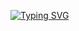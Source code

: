 <!-- ## Hi I'm DaDa Yao ♌ -->

[![Typing SVG](https://readme-typing-svg.demolab.com?font=Fira+Code&pause=1000&background=FFFFFF00&width=435&lines=Hi!+I+am+YaoDaDa)](https://git.io/typing-svg)
<!-- [![Anurag's GitHub stats](https://github-readme-stats.vercel.app/api?username=yaodada123&show_icons=true&theme=radical)](https://github.com/yaodada123/github-readme-stats) -->

<!--
**yaodada123/yaodada123** is a ✨ _special_ ✨ repository because its `README.md` (this file) appears on your GitHub profile.

Here are some ideas to get you started:

- 🔭 I’m currently working on ...
- 🌱 I’m currently learning ...
- 👯 I’m looking to collaborate on ...
- 🤔 I’m looking for help with ...
- 💬 Ask me about ...
- 📫 How to reach me: ...
- 😄 Pronouns: ...
- ⚡ Fun fact: ...
-->
